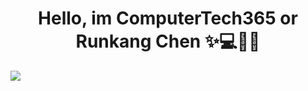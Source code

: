 <h1 align="center" style="font-weight: bold;">Hello, im ComputerTech365 or Runkang Chen ✨💻🧑‍💻</h1>
<picture>
  <source
    srcset="https://github-readme-stats.vercel.app/api?username=ComputerTech365&show_icons=true&theme=dark"
    media="(prefers-color-scheme: dark)"
  />
  <source
    srcset="https://github-readme-stats.vercel.app/api?username=ComputerTech365&show_icons=true"
    media="(prefers-color-scheme: light), (prefers-color-scheme: no-preference)"
  />
  <img src="https://github-readme-stats.vercel.app/api?username=ComputerTech365&show_icons=true" />
</picture>
